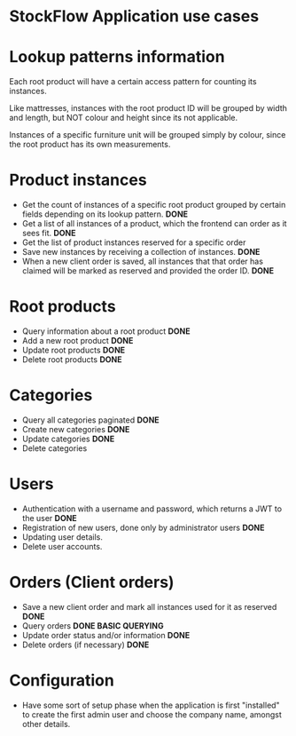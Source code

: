 # StockFlow Application use cases

# Lookup patterns information

Each root product will have a certain access pattern for counting its instances.

Like mattresses, instances with the root product ID will be grouped by width and length, but NOT colour and height since its not applicable.

Instances of a specific furniture unit will be grouped simply by colour, since the root product has its own measurements. 

# Product instances

- Get the count of instances of a specific root product grouped by certain fields depending on its lookup pattern. **DONE**
- Get a list of all instances of a product, which the frontend can order as it sees fit. **DONE**
- Get the list of product instances reserved for a specific order
- Save new instances by receiving a collection of instances. **DONE**
- When a new client order is saved, all instances that that order has claimed will be marked as reserved and provided the order ID. **DONE**

# Root products

- Query information about a root product **DONE**
- Add a new root product **DONE**
- Update root products **DONE**
- Delete root products **DONE**

# Categories

- Query all categories paginated **DONE**
- Create new categories **DONE**
- Update categories **DONE**
- Delete categories

# Users

- Authentication with a username and password, which returns a JWT to the user **DONE**
- Registration of new users, done only by administrator users **DONE**
- Updating user details.
- Delete user accounts.

# Orders (Client orders)

- Save a new client order and mark all instances used for it as reserved **DONE**
- Query orders **DONE BASIC QUERYING**
- Update order status and/or information **DONE**
- Delete orders (if necessary) **DONE**

# Configuration

- Have some sort of setup phase when the application is first "installed" to create the first admin user and choose the company name, amongst other details.